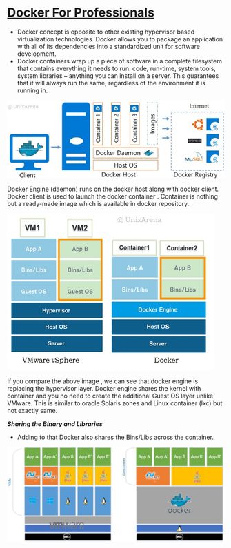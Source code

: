 # [Docker For Professionals](https://www.udemy.com/docker-for-professionals-the-practical-guide)

- Docker concept is opposite to other existing hypervisor based virtualization technologies. Docker allows you to package an application with all of its dependencies into a standardized unit for software development.
- Docker containers wrap up a piece of software in a complete filesystem that contains everything it needs to run: code, run-time, system tools, system libraries – anything you can install on a server. This guarantees that it will always run the same, regardless of the environment it is running in.

![docker architecture](assets/docker-architecture.jpg)

Docker Engine (daemon) runs on the docker host along with docker client.  Docker client is used to launch  the docker container . Container is nothing but a  ready-made image which is available in docker repository.

![VMware vSphere vs  Docker](assets/hypervisor-Vmware-vs-Docker.jpg)


If you compare the above image , we can see that docker engine is replacing the hypervisor layer. Docker engine shares the kernel with container and you no need to create the additional Guest OS layer  unlike VMware. This is similar to oracle Solaris zones and Linux container (lxc) but not exactly  same.

**_Sharing the Binary and Libraries_**

- Adding to that Docker also shares the Bins/Libs across the container.

![Sharing the Binary and Libraries](assets/Docker-shares-Bins-Libs-768x334.jpg)